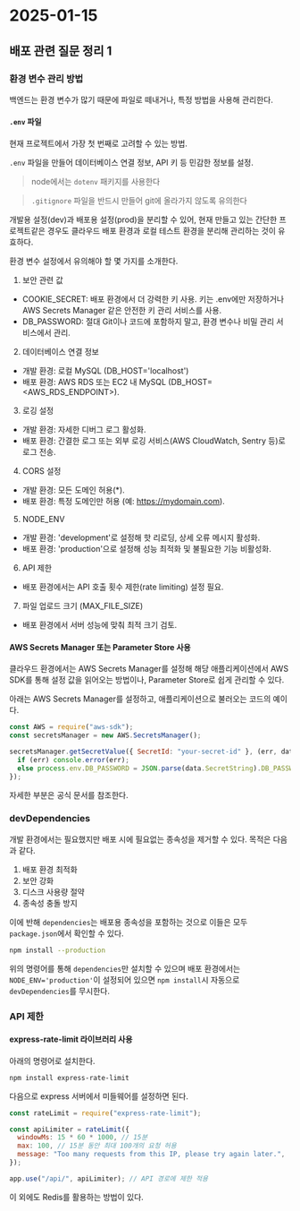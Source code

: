 # 2025-01-15

## 배포 관련 질문 정리 1

### 환경 변수 관리 방법

백엔드는 환경 변수가 많기 때문에 파일로 떼내거나, 특정 방법을 사용해 관리한다.

#### `.env` 파일

현재 프로젝트에서 가장 첫 번째로 고려할 수 있는 방법.

`.env` 파일을 만들어 데이터베이스 연결 정보, API 키 등 민감한 정보를 설정.

> node에서는 `dotenv` 패키지를 사용한다

> `.gitignore` 파일을 반드시 만들어 git에 올라가지 않도록 유의한다

개발용 설정(dev)과 배포용 설정(prod)을 분리할 수 있어, 현재 만들고 있는 간단한 프로젝트같은 경우도 클라우드 배포 환경과 로컬 테스트 환경을 분리해 관리하는 것이 유효하다.

환경 변수 설정에서 유의해야 할 몇 가지를 소개한다.

1. 보안 관련 값

- COOKIE_SECRET: 배포 환경에서 더 강력한 키 사용. 키는 .env에만 저장하거나 AWS Secrets Manager 같은 안전한 키 관리 서비스를 사용.
- DB_PASSWORD: 절대 Git이나 코드에 포함하지 말고, 환경 변수나 비밀 관리 서비스에서 관리.

2. 데이터베이스 연결 정보

- 개발 환경: 로컬 MySQL (DB_HOST='localhost')
- 배포 환경: AWS RDS 또는 EC2 내 MySQL (DB_HOST=<AWS_RDS_ENDPOINT>).

3. 로깅 설정

- 개발 환경: 자세한 디버그 로그 활성화.
- 배포 환경: 간결한 로그 또는 외부 로깅 서비스(AWS CloudWatch, Sentry 등)로 로그 전송.

4. CORS 설정

- 개발 환경: 모든 도메인 허용(\*).
- 배포 환경: 특정 도메인만 허용 (예: https://mydomain.com).

5. NODE_ENV

- 개발 환경: 'development'로 설정해 핫 리로딩, 상세 오류 메시지 활성화.
- 배포 환경: 'production'으로 설정해 성능 최적화 및 불필요한 기능 비활성화.

6. API 제한

- 배포 환경에서는 API 호출 횟수 제한(rate limiting) 설정 필요.

7. 파일 업로드 크기 (MAX_FILE_SIZE)

- 배포 환경에서 서버 성능에 맞춰 최적 크기 검토.

#### AWS Secrets Manager 또는 Parameter Store 사용

클라우드 환경에서는 AWS Secrets Manager를 설정해 해당 애플리케이션에서 AWS SDK를 통해 설정 값을 읽어오는 방법이나, Parameter Store로 쉽게 관리할 수 있다.

아래는 AWS Secrets Manager를 설정하고, 애플리케이션으로 불러오는 코드의 예이다.

```javascript
const AWS = require("aws-sdk");
const secretsManager = new AWS.SecretsManager();

secretsManager.getSecretValue({ SecretId: "your-secret-id" }, (err, data) => {
  if (err) console.error(err);
  else process.env.DB_PASSWORD = JSON.parse(data.SecretString).DB_PASSWORD;
});
```

자세한 부분은 공식 문서를 참조한다.

### devDependencies

개발 환경에서는 필요했지만 배포 시에 필요없는 종속성을 제거할 수 있다. 목적은 다음과 같다.

1. 배포 환경 최적화
2. 보안 강화
3. 디스크 사용량 절약
4. 종속성 충돌 방지

이에 반해 `dependencies`는 배포용 종속성을 포함하는 것으로 이들은 모두 `package.json`에서 확인할 수 있다.

```bash
npm install --production
```

위의 명령어를 통해 `dependencies`만 설치할 수 있으며 배포 환경에서는 `NODE_ENV='production'`이 설정되어 있으면 `npm install`시 자동으로 `devDependencies`를 무시한다.

### API 제한

#### express-rate-limit 라이브러리 사용

아래의 명령어로 설치한다.

```bash
npm install express-rate-limit
```

다음으로 express 서버에서 미들웨어를 설정하면 된다.

```javascript
const rateLimit = require("express-rate-limit");

const apiLimiter = rateLimit({
  windowMs: 15 * 60 * 1000, // 15분
  max: 100, // 15분 동안 최대 100개의 요청 허용
  message: "Too many requests from this IP, please try again later.",
});

app.use("/api/", apiLimiter); // API 경로에 제한 적용
```

이 외에도 Redis를 활용하는 방법이 있다.
